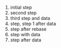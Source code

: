 1. initial step
2. second step
3. third step and data
4. step, step 1 after data 
5. step after rebase
6. step with data
7. step after data